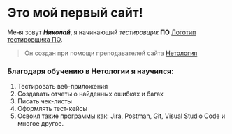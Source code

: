 # Это мой **первый** сайт!

Меня зовут ***Николай***, я начинающий *тестировщик* **ПО** [Логотип тестировщика ПО](img/logo.png).



> Он создан при помощи преподавателей сайта [Нетология](https://netology.ru)

### Благодаря обучению в Нетологии я научился:
1. Тестировать веб-приложения
2. Создавать отчеты о найденных ошибках и багах
3. Писать чек-листы
4. Оформлять тест-кейсы
5. Освоил такие программы как: Jira, Postman, Git, Visual Studio Code и многое другое.